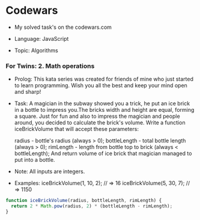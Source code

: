 # Codewars

* My solved task's on the codewars.com

* Language: JavaScript

* Topic: Algorithms


### For Twins: 2. Math operations
* Prolog:
    This kata series was created for friends of mine who just started to learn programming. Wish you all the best and keep your mind open and sharp!

* Task:
    A magician in the subway showed you a trick, he put an ice brick in a bottle to impress you.The bricks width and height are equal, forming a square. Just for fun and also to impress the magician and people around, you decided to calculate the brick's volume. Write a function iceBrickVolume that will accept these parameters:

    radius - bottle's radius (always > 0);
    bottleLength - total bottle length (always > 0);
    rimLength - length from bottle top to brick (always < bottleLength);
    And return volume of ice brick that magician managed to put into a bottle.

* Note:
    All inputs are integers.

* Examples:
    iceBrickVolume(1, 10, 2); // => 16
    iceBrickVolume(5, 30, 7); // => 1150

```javascript
function iceBrickVolume(radius, bottleLength, rimLength) {
  return 2 * Math.pow(radius, 2) * (bottleLength - rimLength);
}
```